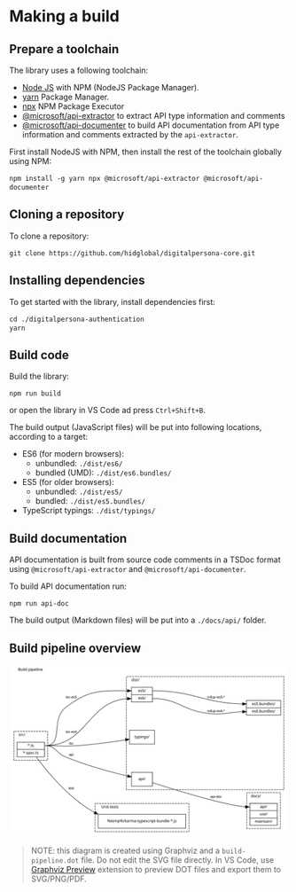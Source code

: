 # Making a build

<a name="toolchain"></a>
## Prepare a toolchain

The library uses a following toolchain:
* [Node JS](https://nodejs.org) with NPM (NodeJS Package Manager).
* [yarn](https://yarnpkg.com) Package Manager.
* [npx](https://www.npmjs.com/package/npx) NPM Package Executor
* [@microsoft/api-extractor](https://api-extractor.com/pages/overview/intro/) to extract API type information and comments
* [@microsoft/api-documenter](https://api-extractor.com/pages/setup/generating_docs/) to build API documentation from API type information and comments extracted by the `api-extractor`.

First install NodeJS with NPM, then install the rest of the toolchain globally using NPM:

```
npm install -g yarn npx @microsoft/api-extractor @microsoft/api-documenter
```

<a name="clone"></a>
## Cloning a repository

To clone a repository:

```
git clone https://github.com/hidglobal/digitalpersona-core.git
```

<a name="deps"></a>
## Installing dependencies


To get started with the library, install dependencies first:

```
cd ./digitalpersona-authentication
yarn
```

<a name="code"></a>
## Build code

Build the library:

```
npm run build
```

or open the library in VS Code ad press `Ctrl+Shift+B`.

The build output (JavaScript files) will be put into following locations, according to a target:
* ES6 (for modern browsers):
  * unbundled: `./dist/es6/`
  * bundled (UMD): `./dist/es6.bundles/`
* ES5 (for older browsers):
  * unbundled: `./dist/es5/`
  * bundled: `./dist/es5.bundles/`
* TypeScript typings: `./dist/typings/`

<a name="documentation"></a>
## Build documentation

API documentation is built from source code comments in a TSDoc format
using `@microsoft/api-extractor` and `@microsoft/api-documenter`.

To build API documentation run:
```
npm run api-doc
```

The build output (Markdown files) will be put into a `./docs/api/` folder.

## Build pipeline overview


[![Build pipeline](build-pipeline.svg)](build-pipeline.dot)

> NOTE: this diagram is created using Graphviz and a `build-pipeline.dot` file.
Do not edit the SVG file directly.
In VS Code, use [Graphviz Preview](https://marketplace.visualstudio.com/items?itemName=EFanZh.graphviz-preview)
extension to preview DOT files and export them to SVG/PNG/PDF.
